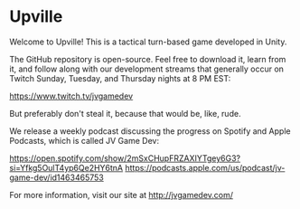 # Upville

Welcome to Upville! This is a tactical turn-based game developed in Unity. 

The GitHub repository is open-source. Feel free to download it, learn from it, and follow along with our development streams that generally occur on Twitch Sunday, Tuesday, and Thursday nights at 8 PM EST:

https://www.twitch.tv/jvgamedev

But preferably don't steal it, because that would be, like, rude.

We release a weekly podcast discussing the progress on Spotify and Apple Podcasts, which is called JV Game Dev:

https://open.spotify.com/show/2mSxCHupFRZAXIYTgey6G3?si=Yfkg5OulT4yp6Qe2HY6tnA
https://podcasts.apple.com/us/podcast/jv-game-dev/id1463465753

For more information, visit our site at http://jvgamedev.com/
